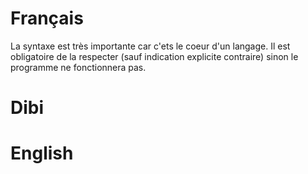 # Français
La syntaxe est très importante car c'ets le coeur d'un langage. Il est obligatoire de la respecter (sauf indication explicite contraire) sinon le programme ne fonctionnera pas.

# Dibi


# English


